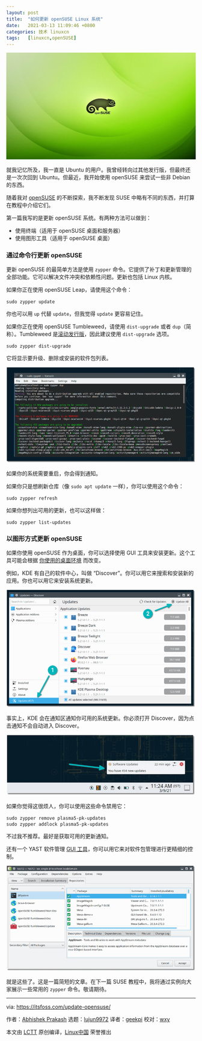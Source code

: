 ```yaml
---
layout: post
title:	"如何更新 openSUSE Linux 系统"
date:	2021-03-13 11:09:46 +0800 
categories:	技术 linuxcn 
tags:	[linuxcn,openSUSE]
---
```



![](/Asserts/Images/album/202103/13/110932nsq33tjit9933h2k.jpg)


就我记忆所及，我一直是 Ubuntu 的用户。我曾经转向过其他发行版，但最终还是一次次回到 Ubuntu。但最近，我开始使用 openSUSE 来尝试一些非 Debian 的东西。


随着我对 [openSUSE](https://www.opensuse.org/) 的不断探索，我不断发现 SUSE 中略有不同的东西，并打算在教程中介绍它们。


第一篇我写的是更新 openSUSE 系统。有两种方法可以做到：


* 使用终端（适用于 openSUSE 桌面和服务器）
* 使用图形工具（适用于 openSUSE 桌面）


### 通过命令行更新 openSUSE


更新 openSUSE 的最简单方法是使用 `zypper` 命令。它提供了补丁和更新管理的全部功能。它可以解决文件冲突和依赖性问题。更新也包括 Linux 内核。


如果你正在使用 openSUSE Leap，请使用这个命令：



```
sudo zypper update

```

你也可以用 `up` 代替 `update`，但我觉得 `update` 更容易记住。


如果你正在使用 openSUSE Tumbleweed，请使用 `dist-upgrade` 或者 `dup`（简称）。Tumbleweed 是[滚动发行版](https://itsfoss.com/rolling-release/)，因此建议使用 `dist-upgrade` 选项。



```
sudo zypper dist-upgrade

```

它将显示要升级、删除或安装的软件包列表。


![](/Asserts/Images/album/202103/13/110946o6thg99wpnhcw323.png)


如果你的系统需要重启，你会得到通知。


如果你只是想刷新仓库（像 `sudo apt update` 一样），你可以使用这个命令：



```
sudo zypper refresh

```

如果你想列出可用的更新，也可以这样做：



```
sudo zypper list-updates

```

### 以图形方式更新 openSUSE


如果你使用 openSUSE 作为桌面，你可以选择使用 GUI 工具来安装更新。这个工具可能会根据 [你使用的桌面环境](https://itsfoss.com/find-desktop-environment/) 而改变。


例如，KDE 有自己的软件中心，叫做 “Discover”。你可以用它来搜索和安装新的应用。你也可以用它来安装系统更新。


![](/Asserts/Images/album/202103/13/110947yv44bj3amll42lba.png)


事实上，KDE 会在通知区通知你可用的系统更新。你必须打开 Discover，因为点击通知不会自动进入 Discover。


![](/Asserts/Images/album/202103/13/110948fj09z424bh46m6qr.png)


如果你觉得这很烦人，你可以使用这些命令禁用它：



```
sudo zypper remove plasma5-pk-updates
sudo zypper addlock plasma5-pk-updates

```

不过我不推荐。最好是获取可用的更新通知。


还有一个 YAST 软件管理 [GUI 工具](https://itsfoss.com/gui-cli-tui/)，你可以用它来对软件包管理进行更精细的控制。


![](/Asserts/Images/album/202103/13/110948sz66hzbb1ob446l4.png)


就是这些了。这是一篇简短的文章。在下一篇 SUSE 教程中，我将通过实例向大家展示一些常用的 `zypper` 命令。敬请期待。




---


via: <https://itsfoss.com/update-opensuse/>


作者：[Abhishek Prakash](https://itsfoss.com/author/abhishek/) 选题：[lujun9972](https://github.com/lujun9972) 译者：[geekpi](https://github.com/geekpi) 校对：[wxy](https://github.com/wxy)


本文由 [LCTT](https://github.com/LCTT/TranslateProject) 原创编译，[Linux中国](https://linux.cn/) 荣誉推出
